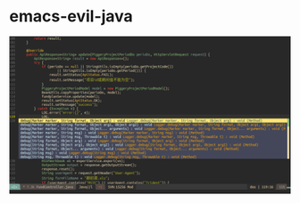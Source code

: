 # emacs-evil-java

![image](https://github.com/vanniuner/emacs-evil-java/blob/master/Screenshot%20from%202020-03-29%2013-17-51.png)
